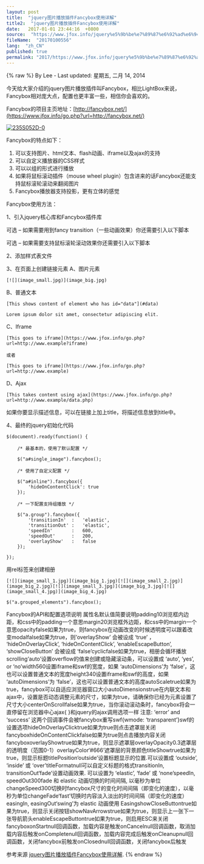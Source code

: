 ```yaml
---
layout: post
title:  "jquery图片播放插件Fancybox使用详解"
title2:  "jquery图片播放插件Fancybox使用详解"
date:   2017-01-01 23:44:16  +0800
source:  "https://www.jfox.info/jquery%e5%9b%be%e7%89%87%e6%92%ad%e6%94%be%e6%8f%92%e4%bb%b6fancybox%e4%bd%bf%e7%94%a8%e8%af%a6%e8%a7%a3.html"
fileName:  "20170100556"
lang:  "zh_CN"
published: true
permalink: "2017/https://www.jfox.info/jquery%e5%9b%be%e7%89%87%e6%92%ad%e6%94%be%e6%8f%92%e4%bb%b6fancybox%e4%bd%bf%e7%94%a8%e8%af%a6%e8%a7%a3.html"
---
```

{% raw %}
By Lee - Last updated: 星期五, 二月 14, 2014

今天给大家介绍的jquery图片播放插件叫Fancybox，相比LightBox来说，Fancybox相对庞大点，配置也更丰富一些，相信你会喜欢的。

Fancybox的项目主页地址：[http://fancybox.net/](https://www.jfox.info/go.php?url=http://fancybox.net/)

[![235S052D-0](http://www.jfox.info/wp-content/uploads/2014/02/235S052D-0.jpg)](https://www.jfox.info/go.php?url=http://www.jfox.info/wp-content/uploads/2014/02/235S052D-0.jpg)

Fancybox的特点如下：

1. 可以支持图片、html文本、flash动画、iframe以及ajax的支持
2. 可以自定义播放器的CSS样式
3. 可以以组的形式进行播放
4. 如果将鼠标滚动插件（mouse wheel plugin）包含进来的话Fancybox还能支持鼠标滚轮滚动来翻阅图片
5. Fancybox播放器支持投影，更有立体的感觉

Fancybox使用方法：

1、引入jquery核心库和Fancybox插件库

可选 – 如果需要用到fancy transition（一些动画效果）你还需要引入以下脚本

可选 – 如果需要支持鼠标滚轮滚动效果你还需要引入以下脚本

2、添加样式表文件

3、在页面上创建链接元素
A、图片元素

    [![](image_small.jpg)](image_big.jpg)

B、普通文本

    [This shows content of element who has id="data"](#data)
    
    Lorem ipsum dolor sit amet, consectetur adipiscing elit.
    
    

C、Iframe

    [This goes to iframe](https://www.jfox.info/go.php?url=http://www.example?iframe)
     
    或者
     
    [This goes to iframe](https://www.jfox.info/go.php?url=http://www.example)

D、Ajax

    [This takes content using ajax](https://www.jfox.info/go.php?url=http://www.example/data.php)

如果你要显示描述信息，可以在链接上加上title，将描述信息放到title中。

4、最终的jquery初始化代码

    $(document).ready(function() {
     
        /* 最基本的，使用了默认配置 */
         
        $("a#single_image").fancybox();
         
        /* 使用了自定义配置 */
         
        $("a#inline").fancybox({
            'hideOnContentClick': true
        });
     
        /* 一下配置支持组播放 */
         
        $("a.group").fancybox({
            'transitionIn'  :   'elastic',
            'transitionOut' :   'elastic',
            'speedIn'       :   600, 
            'speedOut'      :   200, 
            'overlayShow'   :   false
        });
         
    });

用rel标签来创建相册

    [![](image_small_1.jpg)](image_big_1.jpg)[![](image_small_2.jpg)](image_big_2.jpg)[![](image_small_3.jpg)](image_big_3.jpg)[![](image_small_4.jpg)](image_big_4.jpg) 
     
    $("a.grouped_elements").fancybox();

Fancybox的API和配置选项说明
属性名默认值简要说明padding10浏览框内边距，和css中的padding一个意思margin20浏览框外边距，和css中的margin一个意思opacityfalse如果为true，则fancybox在动画改变的时候透明度可以跟着改变modalfalse如果为true，则’overlayShow’ 会被设成 ‘true’ ， ‘hideOnOverlayClick’, ‘hideOnContentClick’, ‘enableEscapeButton’, ‘showCloseButton’ 会被设成 ‘false’cyclicfalse如果为true，相册会循环播放scrolling‘auto’设置overflow的值来创建或隐藏滚动条，可以设置成 ‘auto’, ‘yes’, or ‘no’width560设置iframe和swf的宽度，如果 ‘autoDimensions’为 ‘false’，这也可以设置普通文本的宽度height340设置iframe和swf的高度，如果 ‘autoDimensions’为 ‘false’，这也可以设置普通文本的高度autoScaletrue如果为true，fancybox可以自适应浏览器窗口大小autoDimensionstrue在内联文本和ajax中，设置是否动态调整元素的尺寸，如果为true，请确保你已经为元素设置了尺寸大小centerOnScrollfalse如果为true，当你滚动滚动条时，fancybox将会一直停留在浏览器中心ajax{ }和jquery的ajax调用选项一样
注意: ‘error’ and ‘success’ 这两个回调事件会被fancybox重写swf{wmode: ‘transparent’}swf的设置选项hideOnOverlayClicktrue如果为true则点击遮罩层关闭fancyboxhideOnContentClickfalse如果为true则点击播放内容关闭fancyboxoverlayShowtrue如果为true，则显示遮罩层overlayOpacity0.3遮罩层的透明度（范围0-1）overlayColor‘#666’遮罩层的背景颜色titleShowtrue如果为true，则显示标题titlePosition‘outside’设置标题显示的位置.可以设置成 ‘outside’, ‘inside’ 或 ‘over’titleFormatnull可以自定义标题的格式transitionIn, transitionOut‘fade’设置动画效果. 可以设置为 ‘elastic’, ‘fade’ 或 ‘none’speedIn, speedOut300fade 和 elastic 动画切换的时间间隔, 以毫秒为单位
changeSpeed300切换时fancybox尺寸的变化时间间隔（即变化的速度），以毫秒为单位changeFade‘fast’切换时内容淡入淡出的时间间隔（即变化的速度）easingIn, easingOut‘swing’为 elastic 动画使用 EasingshowCloseButtontrue如果为true，则显示关闭按钮showNavArrowstrue如果为true，则显示上一张下一张导航箭头enableEscapeButtontrue如果为true，则启用ESC来关闭fancyboxonStartnull回调函数，加载内容是触发onCancelnull回调函数，取消加载内容后触发onCompletenull回调函数，加载内容完成后触发onCleanupnull回调函数，关闭fancybox前触发onClosednull回调函数，关闭fancybox后触发

参考来源 [jquery图片播放插件Fancybox使用详解](https://www.jfox.info/go.php?url=http://www.jfox.info/url.php?url=http%3A%2F%2Fwww.kuqin.com%2Fwebpagedesign%2F20111121%2F315201.html).
{% endraw %}
